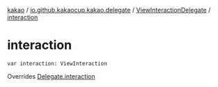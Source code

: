 [kakao](../../index.md) / [io.github.kakaocup.kakao.delegate](../index.md) / [ViewInteractionDelegate](index.md) / [interaction](./interaction.md)

# interaction

`var interaction: ViewInteraction`

Overrides [Delegate.interaction](../-delegate/interaction.md)

